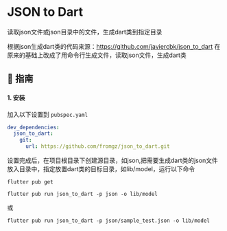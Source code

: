 # JSON to Dart

读取json文件或json目录中的文件，生成dart类到指定目录

根据json生成dart类的代码来源：https://github.com/javiercbk/json_to_dart
在原来的基础上改成了用命令行生成文件，读取json文件，生成dart类

## :book: 指南

#### 1. 安装

加入以下设置到 `pubspec.yaml`
```yaml
dev_dependencies:
  json_to_dart:
    git:
      url: https://github.com/fromgz/json_to_dart.git
```

设置完成后，在项目根目录下创建源目录，如json,把需要生成dart类的json文件放入目录中，指定放置dart类的目标目录，如lib/model，运行以下命令
```
flutter pub get

flutter pub run json_to_dart -p json -o lib/model
```
或
```
flutter pub run json_to_dart -p json/sample_test.json -o lib/model
```